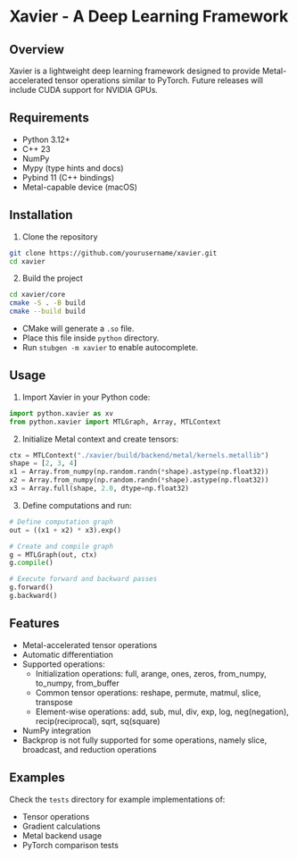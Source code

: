 # Xavier - A Deep Learning Framework

## Overview
Xavier is a lightweight deep learning framework designed to provide Metal-accelerated tensor operations similar to PyTorch. Future releases will include CUDA support for NVIDIA GPUs.

## Requirements
- Python 3.12+
- C++ 23
- NumPy
- Mypy (type hints and docs)
- Pybind 11 (C++ bindings)
- Metal-capable device (macOS)

## Installation
1. Clone the repository
```bash
git clone https://github.com/yourusername/xavier.git
cd xavier
```

2. Build the project
```bash
cd xavier/core
cmake -S . -B build
cmake --build build
```
* CMake will generate a `.so` file.
* Place this file inside `python` directory.
* Run `stubgen -m xavier` to enable autocomplete.


## Usage
1. Import Xavier in your Python code:
```python
import python.xavier as xv
from python.xavier import MTLGraph, Array, MTLContext
```

2. Initialize Metal context and create tensors:
```python
ctx = MTLContext("./xavier/build/backend/metal/kernels.metallib")
shape = [2, 3, 4]
x1 = Array.from_numpy(np.random.randn(*shape).astype(np.float32))
x2 = Array.from_numpy(np.random.randn(*shape).astype(np.float32))
x3 = Array.full(shape, 2.0, dtype=np.float32)
```

3. Define computations and run:
```python
# Define computation graph
out = ((x1 + x2) * x3).exp()

# Create and compile graph
g = MTLGraph(out, ctx)
g.compile()

# Execute forward and backward passes
g.forward()
g.backward()
```

## Features
- Metal-accelerated tensor operations
- Automatic differentiation
- Supported operations:
  - Initialization operations: full, arange, ones, zeros, from_numpy, to_numpy, from_buffer
  - Common tensor operations: reshape, permute, matmul, slice, transpose
  - Element-wise operations: add, sub, mul, div, exp, log, neg(negation), recip(reciprocal), sqrt, sq(square)
- NumPy integration
- Backprop is not fully supported for some operations, namely slice, broadcast, and reduction operations

## Examples
Check the `tests` directory for example implementations of:
- Tensor operations
- Gradient calculations
- Metal backend usage
- PyTorch comparison tests
